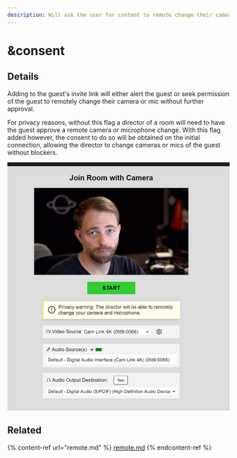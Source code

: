 ```yaml
---
description: Will ask the user for content to remote change their camera or microphone
---
```


# \&consent

## Details

Adding to the guest's invite link will either alert the guest or seek permission of the guest to remotely change their camera or mic without further approval.

For privacy reasons, without this flag a director of a room will need to have the guest approve a remote camera or microphone change. With this flag added however, the consent to do so will be obtained on the initial connection, allowing the director to change cameras or mics of the guest without blockers.

![](<../../.gitbook/assets/image (102).png>)

## Related

{% content-ref url="remote.md" %}
[remote.md](remote.md)
{% endcontent-ref %}
